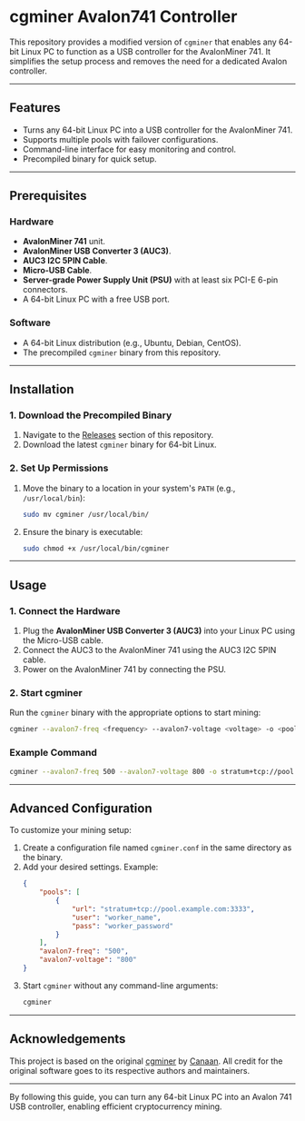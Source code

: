 
# cgminer Avalon741 Controller

This repository provides a modified version of `cgminer` that enables any 64-bit Linux PC to function as a USB controller for the AvalonMiner 741. It simplifies the setup process and removes the need for a dedicated Avalon controller.

---

## Features

- Turns any 64-bit Linux PC into a USB controller for the AvalonMiner 741.
- Supports multiple pools with failover configurations.
- Command-line interface for easy monitoring and control.
- Precompiled binary for quick setup.

---

## Prerequisites

### Hardware
- **AvalonMiner 741** unit.
- **AvalonMiner USB Converter 3 (AUC3)**.
- **AUC3 I2C 5PIN Cable**.
- **Micro-USB Cable**.
- **Server-grade Power Supply Unit (PSU)** with at least six PCI-E 6-pin connectors.
- A 64-bit Linux PC with a free USB port.

### Software
- A 64-bit Linux distribution (e.g., Ubuntu, Debian, CentOS).
- The precompiled `cgminer` binary from this repository.

---

## Installation

### 1. Download the Precompiled Binary
1. Navigate to the [Releases](https://github.com/dibend/cgminer-avalon741-controller/releases) section of this repository.
2. Download the latest `cgminer` binary for 64-bit Linux.

### 2. Set Up Permissions
1. Move the binary to a location in your system's `PATH` (e.g., `/usr/local/bin`):
   ```bash
   sudo mv cgminer /usr/local/bin/
   ```
2. Ensure the binary is executable:
   ```bash
   sudo chmod +x /usr/local/bin/cgminer
   ```

---

## Usage

### 1. Connect the Hardware
1. Plug the **AvalonMiner USB Converter 3 (AUC3)** into your Linux PC using the Micro-USB cable.
2. Connect the AUC3 to the AvalonMiner 741 using the AUC3 I2C 5PIN cable.
3. Power on the AvalonMiner 741 by connecting the PSU.

### 2. Start cgminer
Run the `cgminer` binary with the appropriate options to start mining:
```bash
cgminer --avalon7-freq <frequency> --avalon7-voltage <voltage> -o <pool_url> -u <username> -p <password>
```

### Example Command
```bash
cgminer --avalon7-freq 500 --avalon7-voltage 800 -o stratum+tcp://pool.example.com:3333 -u worker_name -p worker_password
```

---

## Advanced Configuration

To customize your mining setup:
1. Create a configuration file named `cgminer.conf` in the same directory as the binary.
2. Add your desired settings. Example:
   ```json
   {
       "pools": [
           {
               "url": "stratum+tcp://pool.example.com:3333",
               "user": "worker_name",
               "pass": "worker_password"
           }
       ],
       "avalon7-freq": "500",
       "avalon7-voltage": "800"
   }
   ```
3. Start `cgminer` without any command-line arguments:
   ```bash
   cgminer
   ```

---

## Acknowledgements

This project is based on the original [cgminer](https://github.com/Canaan-Creative/cgminer) by [Canaan](https://canaan.io). All credit for the original software goes to its respective authors and maintainers.

---

By following this guide, you can turn any 64-bit Linux PC into an Avalon 741 USB controller, enabling efficient cryptocurrency mining.
